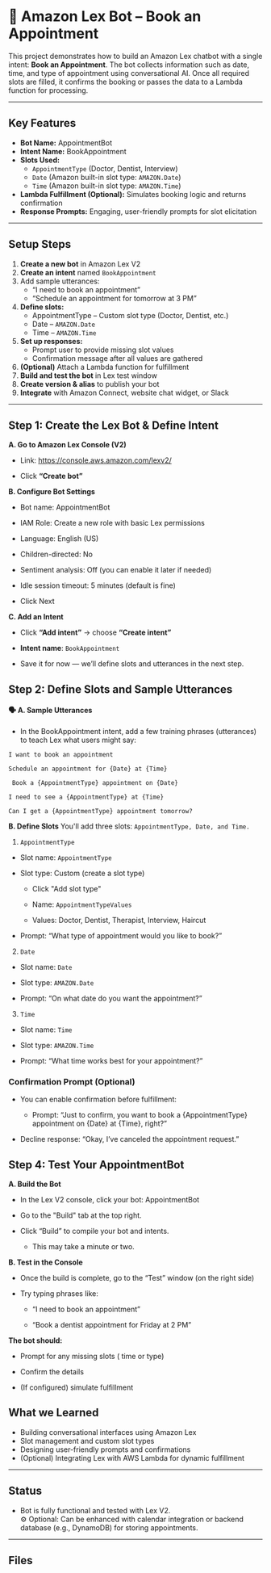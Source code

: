 # 🤖 Amazon Lex Bot – Book an Appointment

This project demonstrates how to build an Amazon Lex chatbot with a single intent: **Book an Appointment**. The bot collects information such as date, time, and type of appointment using conversational AI. Once all required slots are filled, it confirms the booking or passes the data to a Lambda function for processing.

---

## Key Features

- **Bot Name:** AppointmentBot
- **Intent Name:** BookAppointment
- **Slots Used:**
  - `AppointmentType` (Doctor, Dentist, Interview)
  - `Date` (Amazon built-in slot type: `AMAZON.Date`)
  - `Time` (Amazon built-in slot type: `AMAZON.Time`)
- **Lambda Fulfillment (Optional):** Simulates booking logic and returns confirmation
- **Response Prompts:** Engaging, user-friendly prompts for slot elicitation

---

##  Setup Steps

1. **Create a new bot** in Amazon Lex V2 
2. **Create an intent** named `BookAppointment`
3. Add sample utterances:
   - “I need to book an appointment”
   - “Schedule an appointment for tomorrow at 3 PM”
4. **Define slots:**
   - AppointmentType – Custom slot type (Doctor, Dentist, etc.)
   - Date – `AMAZON.Date`
   - Time – `AMAZON.Time`
5. **Set up responses:**
   - Prompt user to provide missing slot values
   - Confirmation message after all values are gathered
6. **(Optional)** Attach a Lambda function for fulfillment
7. **Build and test the bot** in Lex test window
8. **Create version & alias** to publish your bot
9. **Integrate** with Amazon Connect, website chat widget, or Slack

---
## Step 1: Create the Lex Bot & Define Intent

**A. Go to Amazon Lex Console (V2)**
- Link: https://console.aws.amazon.com/lexv2/

- Click **“Create bot”**

**B. Configure Bot Settings**
- Bot name: AppointmentBot

- IAM Role: Create a new role with basic Lex permissions

- Language: English (US)

- Children-directed: No

- Sentiment analysis: Off (you can enable it later if needed)

- Idle session timeout: 5 minutes (default is fine)

- Click Next

**C. Add an Intent**
- Click **“Add intent”** → choose **“Create intent”**

- **Intent name**: ``BookAppointment``

- Save it for now — we’ll define slots and utterances in the next step.

## Step 2: Define Slots and Sample Utterances
#### 🗣️ A. Sample Utterances
- In the BookAppointment intent, add a few training phrases (utterances) to teach Lex what users might say:
  
``I want to book an appointment``

``Schedule an appointment for {Date} at {Time}``

`` Book a {AppointmentType} appointment on {Date}``

``I need to see a {AppointmentType} at {Time}``

``Can I get a {AppointmentType} appointment tomorrow?``

**B. Define Slots**
You'll add three slots: ``AppointmentType, Date, and Time.``

1. ``AppointmentType``
   
- Slot name: ``AppointmentType``

- Slot type: Custom (create a slot type)

   - Click "Add slot type"

   - Name: ``AppointmentTypeValues``

   - Values: Doctor, Dentist, Therapist, Interview, Haircut

- Prompt: “What type of appointment would you like to book?”

2. ``Date``
  - Slot name: ``Date``

  - Slot type: ``AMAZON.Date``

  - Prompt: “On what date do you want the appointment?”

 3. ``Time``
   - Slot name: ``Time``

   - Slot type: ``AMAZON.Time``

   - Prompt: “What time works best for your appointment?”

###  Confirmation Prompt (Optional) 
- You can enable confirmation before fulfillment:

   - Prompt:
     “Just to confirm, you want to book a {AppointmentType} appointment on {Date} at {Time}, right?”

- Decline response:
   “Okay, I’ve canceled the appointment request.”

## Step 4: Test Your AppointmentBot
**A. Build the Bot**
- In the Lex V2 console, click your bot: AppointmentBot

- Go to the "Build" tab at the top right.

- Click “Build” to compile your bot and intents.

   - This may take a minute or two.
     
**B. Test in the Console**

- Once the build is complete, go to the “Test” window (on the right side)

- Try typing phrases like:

   - “I need to book an appointment”

   - “Book a dentist appointment for Friday at 2 PM”

**The bot should:**

- Prompt for any missing slots ( time or type)

- Confirm the details

- (If configured) simulate fulfillment

## What we Learned
- Building conversational interfaces using Amazon Lex
- Slot management and custom slot types
- Designing user-friendly prompts and confirmations
- (Optional) Integrating Lex with AWS Lambda for dynamic fulfillment

---

##  Status

   - Bot is fully functional and tested with Lex V2.  
⚙️ Optional: Can be enhanced with calendar integration or backend database (e.g., DynamoDB) for storing appointments.

---

## Files

